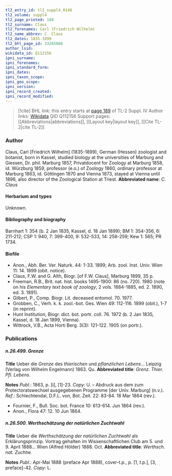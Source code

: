 ```yaml
---
tl2_entry_id: tl2_suppl4_0148
tl2_volume: suppl4
tl2_page_printed: 189
tl2_surname: Claus
tl2_forenames: Carl (Friedrich Wilhelm)
tl2_name_abbrev: C. Claus
tl2_dates: 1835-1899
tl2_bhl_page_id: 33265866
author_lsid: 
wikidata_id: Q112156
ipni_surname: 
ipni_forenames: 
ipni_standard_form: 
ipni_dates: 
ipni_taxon_scope: 
ipni_geo_scope: 
ipni_version: 
ipni_record_created: 
ipni_record_modified:
---
```


> [!cite] BHL link: this entry starts at [page 189](https://www.biodiversitylibrary.org/page/33265866) of TL-2 Suppl. IV
> Author links: [Wikidata](https://www.wikidata.org/wiki/Q112156) QID Q112156
> Support pages: [[Abbreviations|abbreviations]], [[Layout key|layout key]], [[Cite TL-2|cite TL-2]]

### Author

Claus, Carl \[Friedrich Wilhelm\] (1835-1899), German (Hessen) zoologist and botanist, born in Kassel, studied biology at the universities of Marburg and Giessen, Dr. phil. Marburg 1857, Privatdocent for Zoology at Marburg 1858, id. Würzburg 1859, professor (e.o.) of Zoology 1860, ordinary professor at Marburg 1863, id. Göttingen 1870 and Vienna 1873, stayed at Vienna until 1896, also director of the Zoological Station at Triest. 
**Abbreviated name**: *C. Claus*

#### Herbarium and types

Unknown.

#### Bibliography and biography

Barnhart 1: 354 (b. 2 Jan 1835, Kassel, d. 18 Jan 1899); BM 1: 354-356, 6: 211-212; CSP 1: 940, 7: 399-400, 9: 532-533, 14: 258-259; Kew 1: 565; PR 1734.

#### Biofile

- Anon., Abh. Ber. Ver. Naturk. 44: 1-33. 1899; Arb. zool. Inst. Univ. Wien 11: 14. 1899 (obit. notice).
- Claus, F.W. and G. Alth, Biogr. \[of F.W. Claus\], Marburg 1899, 35 p.
- Freeman, R.B., Brit. nat. hist. books 1495-1900: 86 (no. 720). 1980 (note on his *Elementary text book of zoology*, 2 vols. 1884-1885, ed. 2. 1890, ed. 3. 1891).
- Gilbert, P., Comp. Biogr. Lit. deceased entomol. 70. 1977.
- Grobben, C., Verh. k. k. zool.-bot. Ges. Wien 49: 112-116. 1899 (obit.), 1-7 (in reprint).
- Hunt Institution, Biogr. dict. bot. portr. coll. 76. 1972 (b. 2 Jan 1835, Kassel, d. 18 Jan 1899, Vienna).
- Wittrock, V.B., Acta Horti Berg. 3(3): 121-122. 1905 (on portr.).

### Publications

##### n.26.499. Grenze

**Title**
Ueber die *Grenze* des *thierischen* und *pflanzlichen Lebens*... Leipzig (Verlag von Wilhelm Engelmann) 1863. Qu.
**Abbreviated title**: *Grenz. Thier. Pfl. Lebens*.

**Notes**
*Publ*.: 1863, p. \[i\], \[1\]-23. *Copy*: U. – Abdruck aus dem zum Protectoratswechsel ausgegebenen Programme \[der Univ. Marburg\] (n.v.).
*Ref*.: Schlechtendal, D.F.L. von, Bot. Zeit. 22: 83-84. 18 Mar 1864 (rev.).
- Fournier, F., Bull. Soc. bot. France 10: 613-614. Jun 1864 (rev.).
- Anon., Flora 47: 12. 10 Jun 1864.

##### n.26.500. Werthschätzung der natürlichen Zuchtwahl

**Title**
Ueber die *Werthschätzung der natürlichen Zuchtwahl* als Erklärungsprinzip. Vortrag gehalten im Wissenschaftlichen Club am 5. und 9. April 1888... Wien (Alfred Hölder) 1888. Oct.
**Abbreviated title**: *Werthsch. nat. Zuchtw.*

**Notes**
*Publ*.: Apr-Mai 1888 (preface Apr 1888), cover-t.p., p. \[1, t.p.\], \[3, preface\]-42. *Copy*: L.


